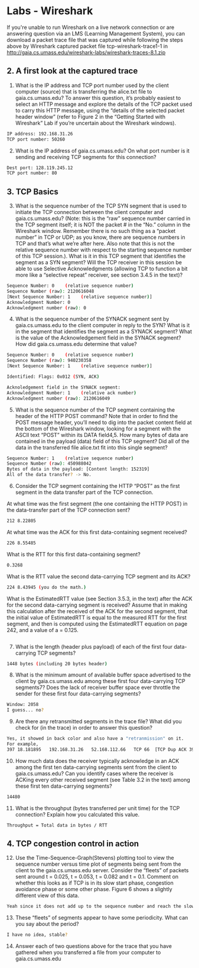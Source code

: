 # Labs - Wireshark 
If you're unable to run Wireshark on a live network connection or are answering question via an LMS (Learning Management System), you can download a packet trace file that was captured while following the steps above by Wireshark captured packet file tcp-wireshark-trace1-1 in http://gaia.cs.umass.edu/wireshark-labs/wireshark-traces-8.1.zip 

## 2. A first look at the captured trace 
1. What is the IP address and TCP port number used by the client computer (source) that is transferring the alice.txt file to gaia.cs.umass.edu? To answer this question, it’s probably easiest to select an HTTP message and explore the details of the TCP packet used to carry this HTTP message, using the “details of the selected packet header window” (refer to Figure 2 in the “Getting Started with Wireshark” Lab if you’re uncertain about the Wireshark windows).
```sh
IP address: 192.168.31.26
TCP port number: 50260
```
2. What is the IP address of gaia.cs.umass.edu? On what port number is it sending and receiving TCP segments for this connection?
```sh
Dest port: 128.119.245.12 
TCP port number: 80 
```

## 3. TCP Basics 
3. What is the sequence number of the TCP SYN segment that is used to initiate the TCP connection between the client computer and gaia.cs.umass.edu? (Note: this is the “raw” sequence number carried in the TCP segment itself; it is NOT the packet # in the “No.” column in the Wireshark window. Remember there is no such thing as a “packet number” in TCP or UDP; as you know, there are sequence numbers in TCP and that’s what we’re after here. Also note that this is not the relative sequence number with respect to the starting sequence number of this TCP session.). What is it in this TCP segment that identifies the segment as a SYN segment? Will the TCP receiver in this session be able to use Selective Acknowledgments (allowing TCP to function a bit more like a “selective repeat” receiver, see section 3.4.5 in the text)?
```sh
Sequence Number: 0    (relative sequence number)
Sequence Number (raw): 2120616048
[Next Sequence Number: 1    (relative sequence number)]
Acknowledgment Number: 0
Acknowledgment number (raw): 0
```

4. What is the sequence number of the SYNACK segment sent by gaia.cs.umass.edu to the client computer in reply to the SYN? What is it in the segment that identifies the segment as a SYNACK segment? What is the value of the Acknowledgement field in the SYNACK segment? How did gaia.cs.umass.edu determine that value?
```sh
Sequence Number: 0    (relative sequence number)
Sequence Number (raw): 940230358
[Next Sequence Number: 1    (relative sequence number)]

Identified: Flags: 0x012 (SYN, ACK)

Acknoledgement field in the SYNACK segment: 
Acknowledgment Number: 1    (relative ack number)
Acknowledgment number (raw): 2120616049

```
5. What is the sequence number of the TCP segment containing the header of the HTTP POST command? Note that in order to find the POST message header, you’ll need to dig into the packet content field at the bottom of the Wireshark window, looking for a segment with the ASCII text “POST” within its DATA field4,5. How many bytes of data are contained in the payload (data) field of this TCP segment? Did all of the data in the transferred file alice.txt fit into this single segment?
```sh
Sequence Number: 1    (relative sequence number)
Sequence Number (raw): 450988042
Bytes of data in the payload: [Content length: 152319]
All of the data transfer? -> No. 
```
6. Consider the TCP segment containing the HTTP “POST” as the first segment in the data transfer part of the TCP connection.

At what time was the first segment (the one containing the HTTP POST) in the data-transfer part of the TCP connection sent?
```sh
212 8.22805
```
At what time was the ACK for this first data-containing segment received?
```sh
226	8.55485
```

What is the RTT for this first data-containing segment?
```sh
0.3268 
```
What is the RTT value the second data-carrying TCP segment and its ACK?
```sh
224	8.43945 (you do the math.)
```
What is the EstimatedRTT value (see Section 3.5.3, in the text) after the ACK for the second data-carrying segment is received? Assume that in making this calculation after the received of the ACK for the second segment, that the initial value of EstimatedRTT is equal to the measured RTT for the first segment, and then is computed using the EstimatedRTT equation on page 242, and a value of a = 0.125.
```sh

```

7. What is the length (header plus payload) of each of the first four data-carrying TCP segments?
```sh
1448 bytes (including 20 bytes header)
```
8. What is the minimum amount of available buffer space advertised to the client by gaia.cs.umass.edu among these first four data-carrying TCP segments7? Does the lack of receiver buffer space ever throttle the sender for these first four data-carrying segments?
```sh
Window: 2058
I guess... no? 
```
9. Are there any retransmitted segments in the trace file? What did you check for (in the trace) in order to answer this question?
```sh
Yes, it showed in back color and also have a "retranmission" on it. 
For example, 
397	18.181895	192.168.31.26	52.168.112.66	TCP	66	[TCP Dup ACK 394#1] 49796 → 443 [ACK] Seq=5050 Ack=428 Win=1029 Len=0 SLE=330 SRE=428
```
10. How much data does the receiver typically acknowledge in an ACK among the first ten data-carrying segments sent from the client to gaia.cs.umass.edu? Can you identify cases where the receiver is ACKing every other received segment (see Table 3.2 in the text) among these first ten data-carrying segments?
```sh
14480 
```
11. What is the throughput (bytes transferred per unit time) for the TCP connection? Explain how you calculated this value.
```sh
Throughput = Total data in bytes / RTT 
```

## 4. TCP congestion control in action 
12. Use the Time-Sequence-Graph(Stevens) plotting tool to view the sequence number versus time plot of segments being sent from the client to the gaia.cs.umass.edu server. Consider the “fleets” of packets sent around t = 0.025, t = 0.053, t = 0.082 and t = 0.1. Comment on whether this looks as if TCP is in its slow start phase, congestion avoidance phase or some other phase. Figure 6 shows a slightly different view of this data.
```sh
Yeah since it does not add up to the sequence number and reach the slow start threshold (ssthresh), it should be congestion avoidance phase. 
```
13. These “fleets” of segments appear to have some periodicity. What can you say about the period?
```sh
I have no idea, stable? 
```
14. Answer each of two questions above for the trace that you have gathered when you transferred a file from your computer to gaia.cs.umass.edu
```sh

```